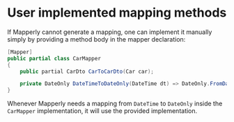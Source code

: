 # User implemented mapping methods

If Mapperly cannot generate a mapping, one can implement it manually simply by providing a method body in the mapper declaration:

```csharp
[Mapper]
public partial class CarMapper
{
    public partial CarDto CarToCarDto(Car car);

    private DateOnly DateTimeToDateOnly(DateTime dt) => DateOnly.FromDateTime(dt);
}
```

Whenever Mapperly needs a mapping from `DateTime` to `DateOnly` inside the `CarMapper` implementation, it will use the provided implementation.
